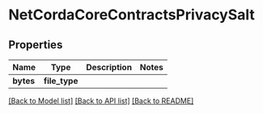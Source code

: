# NetCordaCoreContractsPrivacySalt

## Properties
Name | Type | Description | Notes
------------ | ------------- | ------------- | -------------
**bytes** | **file_type** |  | 

[[Back to Model list]](../README.md#documentation-for-models) [[Back to API list]](../README.md#documentation-for-api-endpoints) [[Back to README]](../README.md)


